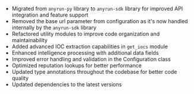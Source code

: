 
* Migrated from `anyrun-py` library to `anyrun-sdk` library for improved API integration and feature support
* Removed the base url parameter from configuration as it's now handled internally by the `anyrun-sdk` library
* Refactored utility modules to improve code organization and maintainability
* Added advanced IOC extraction capabilities in `get_iocs` module
* Enhanced intelligence processing with additional data fields
* Improved error handling and validation in the Configuration class
* Optimized reputation lookups for better performance
* Updated type annotations throughout the codebase for better code quality
* Updated dependencies to the latest versions 